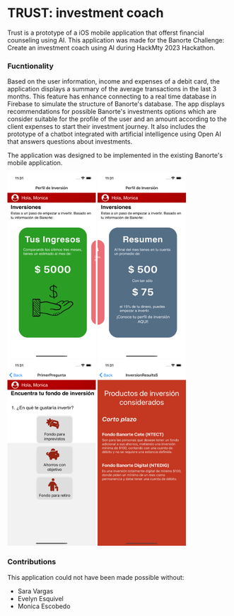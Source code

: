 # TRUST: investment coach

Trust is a prototype of a iOS mobile application that offerst financial counseling using AI. This application was made for the Banorte Challenge: Create an investment coach using AI during HackMty 2023 Hackathon.

### Fucntionality
Based on the user information, income and expenses of a debit card, the application displays a summary of the average transactions in the last 3 months. This feature has enhance connecting to a real time database in Firebase to simulate the structure of Banorte's database. The app displays recommendations for possible Banorte's investments options which are consider suitable for the profile of the user and an amount according to the client expenses to start their investment journey. It also includes the prototype of a chatbot integrated with artificial intelligence using Open AI that answers questions about investments.

The application was designed to be implemented in the existing Banorte's mobile application.

<img src="images/image1.png" width=200 height=420>
<img src="images/image2.png" width=200 height=420>
<img src="images/image3.png" width=200 height=420>
<img src="images/image4.png" width=200 height=420>

### Contributions

This application could not have been made possible without: 
- Sara Vargas
- Evelyn Esquivel
- Monica Escobedo
